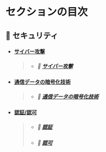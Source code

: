 # セクションの目次

## 🔐 セキュリティ

* #### <u>サイバー攻撃</u>
  >    * ##### 📖 [︎サイバー攻撃](https://hiroki-it.github.io/tech-notebook-mkdocs/security/security_cyber_attacks.html)
* #### <u>通信データの暗号化技術</u>
  >    * ##### 📖 [︎通信データの暗号化技術](https://hiroki-it.github.io/tech-notebook-mkdocs/security/security_encryption_technology.html)
* #### <u>認証/認可</u>
  >    * ##### 📖 [︎認証](https://hiroki-it.github.io/tech-notebook-mkdocs/security/security_auth_authentication.html)
  >    * ##### 📖 [︎認可](https://hiroki-it.github.io/tech-notebook-mkdocs/security/security_auth_authorization.html)

<br>

